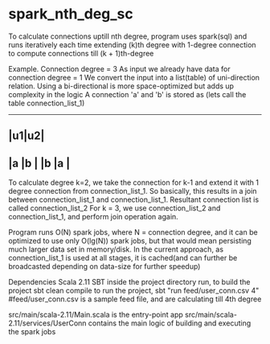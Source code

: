 # spark_nth_deg_sc

To calculate connections uptill nth degree, program uses spark(sql) and runs iteratively each time extending (k)th degree with 1-degree connection to compute connections till (k + 1)th-degree

Example. Connection degree = 3
As input we already have data for connection degree  = 1
We convert the input into a list(table) of uni-direction relation. Using a bi-directional is more space-optimized but adds up complexity in the logic
A connection 'a' and 'b' is stored as (lets call the table connection_list_1)
  ______
  |u1|u2|
  -------
  |a |b |
  |b |a |
  -------

To calculate degree k=2, we take the connection for k-1 and extend it with 1 degree connection from connection_list_1. So basically, this results in a join between connection_list_1 and connection_list_1. Resultant connection list is called connection_list_2
For k = 3, we use connection_list_2 and connection_list_1, and perform join operation again.


Program runs O(N) spark jobs, where N = connection degree, and it can be optimized to use only O(lg(N)) spark jobs, but that would mean persisting much larger data set in memory/disk.
In the current approach, as connection_list_1 is used at all stages, it is cached(and can further be broadcasted depending on data-size for further speedup)


Dependencies
Scala 2.11
SBT
inside the project directory run, to build the project
sbt clean compile
to run the project, 
sbt "run feed/user_conn.csv 4" #feed/user_conn.csv is a sample feed file, and are calculating till 4th degree

src/main/scala-2.11/Main.scala is the entry-point app
src/main/scala-2.11/services/UserConn contains the main logic of building and executing the spark jobs



